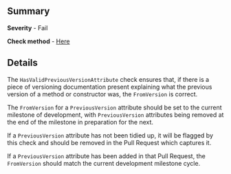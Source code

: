 ## Summary

**Severity** - Fail

**Check method** - [Here](https://github.com/BHoM/Test_Toolkit/blob/master/CodeComplianceTest_Engine/Query/Checks/HasValidPreviousVersionAttribute.cs)

## Details

The `HasValidPreviousVersionAttribute` check ensures that, if there is a piece of versioning documentation present explaining what the previous version of a method or constructor was, the `FromVersion` is correct.

The `FromVersion` for a `PreviousVersion` attribute should be set to the current milestone of development, with `PreviousVersion` attributes being removed at the end of the milestone in preparation for the next.

If a `PreviousVersion` attribute has not been tidied up, it will be flagged by this check and should be removed in the Pull Request which captures it.

If a `PreviousVersion` attribute has been added in that Pull Request, the `FromVersion` should match the current development milestone cycle.